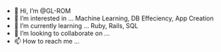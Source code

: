 - 👋 Hi, I’m @GL-ROM
- 👀 I’m interested in ... Machine Learning, DB Effeciency, App Creation
- 🌱 I’m currently learning ... Ruby, Rails, SQL
- 💞️ I’m looking to collaborate on ... 
- 📫 How to reach me ...

<!---
GL-ROM/GL-ROM is a ✨ special ✨ repository because its `README.md` (this file) appears on your GitHub profile.
You can click the Preview link to take a look at your changes.
--->
